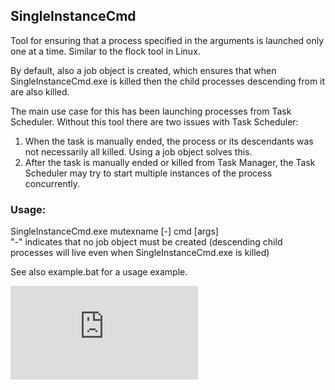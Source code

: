 ## SingleInstanceCmd
Tool for ensuring that a process specified in the arguments is launched only one at a time. Similar to the flock tool in Linux.

By default, also a job object is created, which ensures that when SingleInstanceCmd.exe is killed then the child processes descending from it are also killed.

The main use case for this has been launching processes from Task Scheduler. Without this tool there are two issues with Task Scheduler:
1. When the task is manually ended, the process or its descendants was not necessarily all killed. Using a job object solves this.
2. After the task is manually ended or killed from Task Manager, the Task Scheduler may try to start multiple instances of the process concurrently.

### Usage:
SingleInstanceCmd.exe mutexname [-] cmd [args]
<br>"-" indicates that no job object must be created (descending child processes will live even when SingleInstanceCmd.exe is killed)

See also example.bat for a usage example.


[![Analytics](https://ga-beacon.appspot.com/UA-351728-28/SingleInstanceCmd/README.md?pixel)](https://github.com/igrigorik/ga-beacon)
